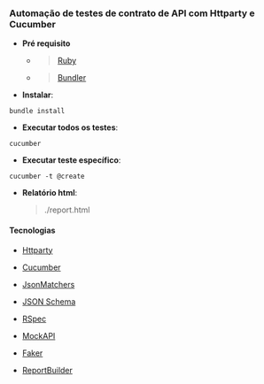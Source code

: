 ### Automação de testes de contrato de API com Httparty e Cucumber

- **Pré requisito**
  - > [Ruby](https://www.ruby-lang.org/pt/documentation/installation/) 
  - > [Bundler](https://bundler.io/)

- **Instalar**:
```
bundle install
```

- **Executar todos os testes**:
```
cucumber
```
- **Executar teste específico**:
```
cucumber -t @create
```

- **Relatório html**: 
  > ./report.html


#### Tecnologias

- [Httparty](https://github.com/jnunemaker/httparty) 

- [Cucumber](https://github.com/cucumber/cucumber-ruby) 

- [JsonMatchers](https://github.com/thoughtbot/json_matchers) 

- [JSON Schema](https://json-schema.org/) 

- [RSpec](http://rspec.info/)

- [MockAPI](https://www.mockapi.io)

- [Faker](https://github.com/stympy/faker)

- [ReportBuilder](https://github.com/rajatthareja/ReportBuilder)

